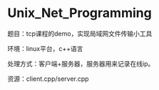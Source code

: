 # Unix_Net_Programming

题目：tcp课程的demo，实现局域网文件传输小工具

环境：linux平台，c++语言

处理方式：客户端+服务器，服务器用来记录在线ip。

资源：client.cpp/server.cpp